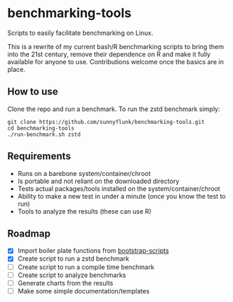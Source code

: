 # benchmarking-tools
Scripts to easily facilitate benchmarking on Linux.

This is a rewrite of my current bash/R benchmarking scripts to bring them into the 21st century, remove their dependence on R and make it fully available for anyone to use. Contributions welcome once the basics are in place.

## How to use
Clone the repo and run a benchmark. To run the zstd benchmark simply:

```
git clone https://github.com/sunnyflunk/benchmarking-tools.git
cd benchmarking-tools
./run-benchmark.sh zstd
```

## Requirements
- Runs on a barebone system/container/chroot
- Is portable and not reliant on the downloaded directory
- Tests actual packages/tools installed on the system/container/chroot
- Ability to make a new test in under a minute (once you know the test to run)
- Tools to analyze the results (these can use R)

## Roadmap
- [x] Import boiler plate functions from [bootstrap-scripts](https://github.com/serpent-linux/bootstrap-scripts)
- [x] Create script to run a zstd benchmark
- [ ] Create script to run a compile time benchmark
- [ ] Create script to analyze benchmarks
- [ ] Generate charts from the results
- [ ] Make some simple documentation/templates

